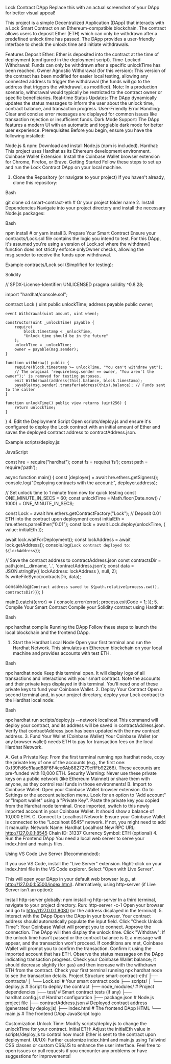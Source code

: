 Lock Contract DApp
Replace this with an actual screenshot of your DApp for better visual appeal!

This project is a simple Decentralized Application (DApp) that interacts with a Lock Smart Contract on an Ethereum-compatible blockchain. The contract allows users to deposit Ether (ETH) which can only be withdrawn after a predefined unlock time has passed. The DApp provides a user-friendly interface to check the unlock time and initiate withdrawals.

Features
Deposit Ether: Ether is deposited into the contract at the time of deployment (configured in the deployment script).
Time-Locked Withdrawal: Funds can only be withdrawn after a specific unlockTime has been reached.
Owner Agnostic Withdrawal (for this version): This version of the contract has been modified for easier local testing, allowing any connected address to trigger the withdrawal (the funds will go to the address that triggers the withdrawal, as modified). Note: In a production scenario, withdrawal would typically be restricted to the contract owner or specific beneficiaries.
Real-time Status Updates: The DApp dynamically updates the status messages to inform the user about the unlock time, contract balance, and transaction progress.
User-Friendly Error Handling: Clear and concise error messages are displayed for common issues like transaction rejection or insufficient funds.
Dark Mode Support: The DApp features a modern UI with an automatic and togglable dark mode for better user experience.
Prerequisites
Before you begin, ensure you have the following installed:

Node.js & npm: Download and install Node.js (npm is included).
Hardhat: This project uses Hardhat as its Ethereum development environment.
Coinbase Wallet Extension: Install the Coinbase Wallet browser extension for Chrome, Firefox, or Brave.
Getting Started
Follow these steps to set up and run the Lock Contract DApp on your local machine.

1. Clone the Repository (or navigate to your project)
   If you haven't already, clone this repository:

Bash

git clone <your-repository-url>
cd smart-contract-eth # Or your project folder name 2. Install Dependencies
Navigate into your project directory and install the necessary Node.js packages:

Bash

npm install # or yarn install 3. Prepare Your Smart Contract
Ensure your contracts/Lock.sol file contains the logic you intend to test. For this DApp, it's assumed you're using a version of Lock.sol where the withdraw() function does not strictly enforce onlyOwner checks, allowing the msg.sender to receive the funds upon withdrawal.

Example contracts/Lock.sol (Simplified for testing):

Solidity

// SPDX-License-Identifier: UNLICENSED
pragma solidity ^0.8.28;

import "hardhat/console.sol";

contract Lock {
uint public unlockTime;
address payable public owner;

    event Withdrawal(uint amount, uint when);

    constructor(uint _unlockTime) payable {
        require(
            block.timestamp < _unlockTime,
            "Unlock time should be in the future"
        );
        unlockTime = _unlockTime;
        owner = payable(msg.sender);
    }

    function withdraw() public {
        require(block.timestamp >= unlockTime, "You can't withdraw yet");
        // The original 'require(msg.sender == owner, "You aren't the owner");' is removed for testing purposes.
        emit Withdrawal(address(this).balance, block.timestamp);
        payable(msg.sender).transfer(address(this).balance); // Funds sent to the caller
    }

    function unlockTime() public view returns (uint256) {
        return unlockTime;
    }

} 4. Edit the Deployment Script
Open scripts/deploy.js and ensure it's configured to deploy the Lock contract with an initial amount of Ether and saves the deployed contract address to contractAddress.json.

Example scripts/deploy.js:

JavaScript

const hre = require("hardhat");
const fs = require('fs');
const path = require('path');

async function main() {
const [deployer] = await hre.ethers.getSigners();
console.log("Deploying contracts with the account:", deployer.address);

// Set unlock time to 1 minute from now for quick testing
const ONE_MINUTE_IN_SECS = 60;
const unlockTime = Math.floor(Date.now() / 1000) + ONE_MINUTE_IN_SECS;

const Lock = await hre.ethers.getContractFactory("Lock");
// Deposit 0.01 ETH into the contract upon deployment
const initialEth = hre.ethers.parseEther("0.01");
const lock = await Lock.deploy(unlockTime, { value: initialEth });

await lock.waitForDeployment();
const lockAddress = await lock.getAddress();
console.log(`Lock contract deployed to: ${lockAddress}`);

// Save the contract address to contractAddress.json
const contractsDir = path.join(\_\_dirname, '..', 'contractAddress.json');
const data = JSON.stringify({ lockAddress: lockAddress }, null, 2);
fs.writeFileSync(contractsDir, data);

console.log(`Contract address saved to ${path.relative(process.cwd(), contractsDir)}`);
}

main().catch((error) => {
console.error(error);
process.exitCode = 1;
}); 5. Compile Your Smart Contract
Compile your Solidity contract using Hardhat:

Bash

npx hardhat compile
Running the DApp
Follow these steps to launch the local blockchain and the frontend DApp.

1. Start the Hardhat Local Node
   Open your first terminal and run the Hardhat Network. This simulates an Ethereum blockchain on your local machine and provides accounts with test ETH.

Bash

npx hardhat node
Keep this terminal open. It will display logs of all transactions and interactions with your smart contract.
Note the accounts and their private keys displayed in this terminal. You'll need one of these private keys to fund your Coinbase Wallet. 2. Deploy Your Contract
Open a second terminal and, in your project directory, deploy your Lock contract to the Hardhat local node:

Bash

npx hardhat run scripts/deploy.js --network localhost
This command will deploy your contract, and its address will be saved in contractAddress.json.
Verify that contractAddress.json has been updated with the new contract address. 3. Fund Your Wallet (Coinbase Wallet)
Your Coinbase Wallet (or any browser wallet) needs ETH to pay for transaction fees on the local Hardhat Network.

A. Get a Private Key: From the first terminal running npx hardhat node, copy the private key of one of the accounts (e.g., the first one: 0xf39Fd6e51aad88F6F4ce6Ab8827279cffFb92266). These accounts are pre-funded with 10,000 ETH.
Security Warning: Never use these private keys on a public network (like Ethereum Mainnet) or share them with anyone, as they control real funds in those environments!
B. Import to Coinbase Wallet:
Open your Coinbase Wallet browser extension.
Go to Settings or the account selection menu.
Look for an option to "Add account" or "Import wallet" using a "Private Key".
Paste the private key you copied from the Hardhat node terminal.
Once imported, switch to this newly imported account in your Coinbase Wallet. It should show a balance of 10,000 ETH.
C. Connect to Localhost Network: Ensure your Coinbase Wallet is connected to the "Localhost 8545" network. If not, you might need to add it manually:
Network Name: Hardhat Localhost
New RPC URL: http://127.0.0.1:8545
Chain ID: 31337
Currency Symbol: ETH (optional) 4. Run the Frontend DApp
You need a local web server to serve your index.html and main.js files.

Using VS Code Live Server (Recommended):

If you use VS Code, install the "Live Server" extension.
Right-click on your index.html file in the VS Code explorer.
Select "Open with Live Server".

<!-- end list -->

This will open your DApp in your default web browser (e.g., at http://127.0.0.1:5500/index.html).
Alternatively, using http-server (if Live Server isn't an option):

Install http-server globally: npm install -g http-server
In a third terminal, navigate to your project directory.
Run: http-server -c-1
Open your browser and go to http://127.0.0.1:8080 (or the address displayed in the terminal). 5. Interact with the DApp
Open the DApp in your browser.
Your contract address should automatically populate the input field.
Click "Check Unlock Time": Your Coinbase Wallet will prompt you to connect. Approve the connection. The DApp will then display the unlock time.
Click "Withdraw":
If the unlock time hasn't passed or the contract balance is 0, a message will appear, and the transaction won't proceed.
If conditions are met, Coinbase Wallet will prompt you to confirm the transaction. Confirm it using the imported account that has ETH.
Observe the status messages on the DApp indicating transaction progress.
Check your Coinbase Wallet balance; it should decrease slightly (for gas) and then increase with the withdrawn ETH from the contract.
Check your first terminal running npx hardhat node to see the transaction details.
Project Structure
smart-contract-eth/
├── contracts/
│ └── Lock.sol # Your smart contract code
├── scripts/
│ └── deploy.js # Script to deploy the contract
├── node_modules/ # Project dependencies
├── test/ # Smart contract tests (if any)
├── hardhat.config.js # Hardhat configuration
├── package.json # Node.js project file
├── contractAddress.json # Deployed contract address (generated by deploy.js)
├── index.html # The frontend DApp HTML
└── main.js # The frontend DApp JavaScript logic

Customization
Unlock Time: Modify scripts/deploy.js to change the unlockTime for your contract.
Initial ETH: Adjust the initialEth value in scripts/deploy.js to control how much Ether is sent to the contract upon deployment.
UI/UX: Further customize index.html and main.js using Tailwind CSS classes or custom CSS/JS to enhance the user interface.
Feel free to open issues or pull requests if you encounter any problems or have suggestions for improvements!
